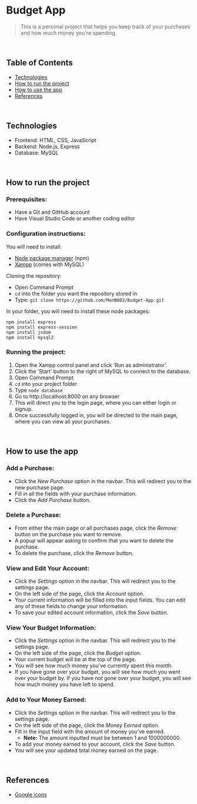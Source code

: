 # Budget App
> This is a personal project that helps you keep track of your purchases and how much money you're spending.

<br>

## Table of Contents
- [Technologies](#technologies)
- [How to run the project](#how-to-run-project)
- [How to use the app](#how-to-use-app)
- [References](#references)

<br>

## Technologies
* Frontend: HTML, CSS, JavaScript
* Backend: Node.js, Express
* Database: MySQL

<br>

## <a id="how-to-run-project">How to run the project</a>
### Prerequisites:
- Have a Git and GitHub account
- Have Visual Studio Code or another coding editor

### Configuration instructions:

You will need to install:
- [Node package manager](https://nodejs.org/en/download/) (npm)
- [Xampp](https://www.apachefriends.org/download.html) (comes with MySQL)

Cloning the repository:
- Open Command Prompt 
- `cd` into the folder you want the repository stored in
- Type: `git clone https://github.com/MonB003/Budget-App.git`

In your folder, you will need to install these node packages:
```
npm install express 
npm install express-session 
npm install jsdom 
npm install mysql2
```

### Running the project:
1. Open the Xampp control panel and click ‘Run as administrator’.
2. Click the ‘Start’ button to the right of MySQL to connect to the database.
3. Open Command Prompt
4. `cd` into your project folder
5. Type `node database`
6. Go to http://localhost:8000 on any browser
7. This will direct you to the login page, where you can either login or signup.
8. Once successfully logged in, you will be directed to the main page, where you can view all your purchases.

<br>

## <a id="how-to-use-app">How to use the app</a>
### Add a Purchase:
- Click the *New Purchase* option in the navbar. This will redirect you to the new purchase page.
- Fill in all the fields with your purchase information.
- Click the *Add Purchase* button.

### Delete a Purchase:
- From either the main page or all purchases page, click the *Remove* button on the purchase you want to remove.
- A popup will appear asking to confirm that you want to delete the purchase.
- To delete the purchase, click the *Remove* button.

### View and Edit Your Account:
- Click the *Settings* option in the navbar. This will redirect you to the settings page.
- On the left side of the page, click the *Account* option.
- Your current information will be filled into the input fields. You can edit any of these fields to change your information.
- To save your edited account information, click the *Save* button.

### View Your Budget Information:
- Click the *Settings* option in the navbar. This will redirect you to the settings page.
- On the left side of the page, click the *Budget* option.
- Your current budget will be at the top of the page.
- You will see how much money you've currently spent this month.
- If you have gone over your budget, you will see how much you went over your budget by. If you have not gone over your budget, you will see how much money you have left to spend.

### Add to Your Money Earned:
- Click the *Settings* option in the navbar. This will redirect you to the settings page.
- On the left side of the page, click the *Money Earned* option.
- Fill in the input field with the amount of money you've earned.
  - <b>Note:</b> The amount inputted must be between 1 and 1000000000.
- To add your money earned to your account, click the *Save* button.
- You will see your updated total money earned on the page.

<br>

## References
- [Google icons](https://fonts.google.com/icons)
